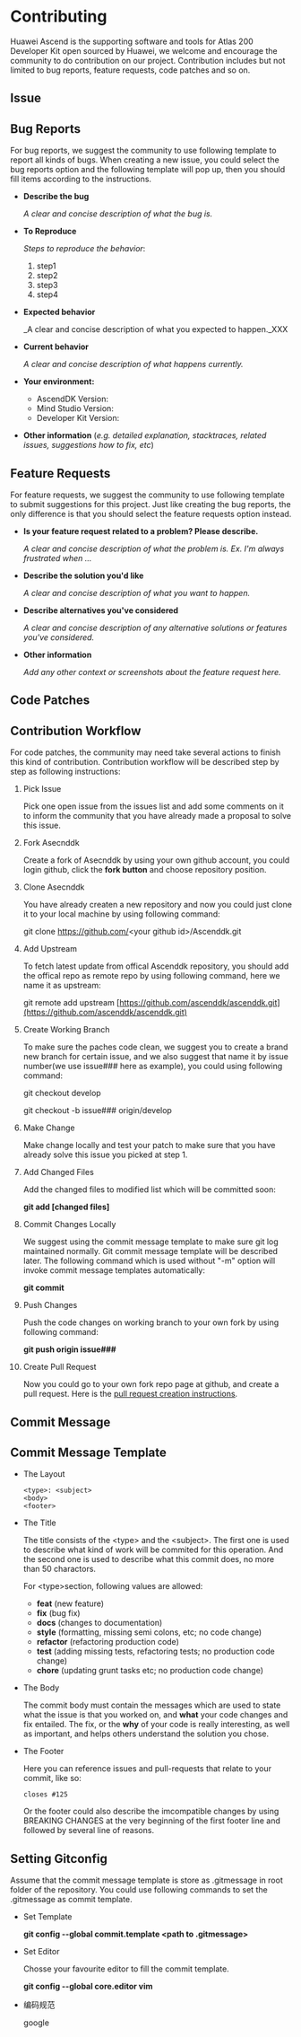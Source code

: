 # Contributing<a name="EN-US_TOPIC_0140918376"></a>

Huawei Ascend is the supporting software and tools for Atlas 200 Developer Kit open sourced by Huawei, we welcome and encourage the community to do contribution on our project. Contribution includes but not limited to bug reports, feature requests, code patches and so on.

## Issue<a name="section18258134285"></a>

## Bug Reports<a name="section8416262287"></a>

For bug reports, we suggest the community to use following template to report all kinds of bugs. When creating a new issue, you could select the bug reports option and the following template will pop up, then you should fill items according to the instructions.

-   **Describe the bug**

    _A clear and concise description of what the bug is._

-   **To Reproduce**

    _Steps to reproduce the behavior_:

    1.  step1
    2.  step2
    3.  step3
    4.  step4

-   **Expected behavior**

    _A clear and concise description of what you expected to happen._XXX

-   **Current behavior**

    _A clear and concise description of what happens currently._

-   **Your environment:**
    -   AscendDK Version:
    -   Mind Studio Version:
    -   Developer Kit Version:

-   **Other information**  \(_e.g. detailed explanation, stacktraces, related issues, suggestions how to fix, etc_\)

## Feature Requests<a name="section6302131652711"></a>

For feature requests, we suggest the community to use following template to submit suggestions for this project. Just like creating the bug reports, the only difference is that you should select the feature requests option instead.

-   **Is your feature request related  to a problem? Please describe.**

    _A clear and concise description of what the problem is. Ex. I'm always frustrated when ..._

-   **Describe the solution you'd like**

    _A clear and concise description of what you want to happen._

-   **Describe alternatives you've considered**

    _A clear and concise description of any alternative solutions or features you've considered._

-   **Other information**

    _Add any other context or screenshots about the feature request here._


## Code Patches<a name="section149206221252"></a>

## Contribution Workflow<a name="section53381699363"></a>

For code patches, the community may need take several actions to finish this kind of contribution. Contribution workflow will be described step by step as following instructions:

1.  Pick Issue

    Pick one open issue from the issues list and add some comments on it to inform the community that you have already made a proposal to solve this issue.

2.  Fork Asecnddk

    Create a fork of Asecnddk by using your own github account, you could login github, click the  **fork button**  and choose repository position.

3.  Clone Asecnddk

    You have already createn a new repository and now you could just clone it to your local machine by using following command:

    git clone https://github.com/<your github id\>/Ascenddk.git

4.  Add Upstream

    To fetch latest update from offical Ascenddk repository, you should add the offical repo as remote repo by using following command, here we name it as upstream:

    git remote add upstream  [https://github.com/ascenddk/ascenddk.git](https://github.com/ascenddk/ascenddk.git)

5.  Create Working Branch

    To make sure the paches code clean, we suggest you to create a brand new branch for certain issue, and we also suggest that name it by issue number\(we use issue\#\#\# here as example\), you could using following command:

    git checkout develop

    git checkout -b issue\#\#\# origin/develop

6.  Make Change

    Make change locally and test your patch to make sure that you have already solve this issue you picked at step 1.

7.  Add Changed Files

    Add the changed files to modified list which will be committed soon:

    **git add \[changed files\]**

8.  Commit Changes Locally

    We suggest using the commit message template to make sure git log maintained normally. Git commit message template will be described later. The following command which is used without "-m" option will invoke commit message templates automatically:

    **git commit**

9.  Push Changes

    Push the code changes on working branch to your own fork by using following command:

    **git push origin issue\#\#\#**

10. Create Pull Request

    Now you could go to your own fork repo page at github, and create a pull request. Here is the  <u>[pull request creation instructions](https://help.github.com/articles/creating-a-pull-request-from-a-fork/)</u>.


## Commit Message<a name="section121824115433"></a>

## Commit Message Template<a name="section1685412024314"></a>

-   The Layout

    ```
    <type>: <subject>
    <body>
    <footer>
    ```

-   The Title

    The title consists of the <type\> and the <subject\>. The first one is used to describe what kind of work will be commited for this operation. And the second one is used to describe what this commit does, no more than 50 charactors.

    For <type\>section, following values are allowed:

    -   **feat**  \(new feature\)
    -   **fix**  \(bug fix\)
    -   **docs**  \(changes to documentation\)
    -   **style**  \(formatting, missing semi    colons, etc; no code change\)
    -   **refactor**  \(refactoring production    code\)
    -   **test**  \(adding missing tests,    refactoring tests; no production code change\)
    -   **chore**  \(updating grunt tasks etc;    no production code change\)

-   The Body

    The commit body must contain the messages which are used to state what the issue is that you worked on, and  **what**  your code changes and fix entailed. The fix, or the  **why**  of your code is really interesting, as well as important, and helps others understand the solution you chose.

-   The Footer

    Here you can reference issues and pull-requests that relate to your commit, like so:

    ```
    closes #125
    ```

    Or the footer could also describe the imcompatible changes by using BREAKING CHANGES at the very beginning of the first footer line and followed by several line of reasons.


## Setting Gitconfig<a name="section4966441154817"></a>

Assume that the commit message template is store as .gitmessage in root folder of the repository. You could use following commands to set the .gitmessage as commit template.

-   Set Template

    **git config --global commit.template <path to .gitmessage\>**


-   Set Editor

    Chosse your favourite editor to fill the commit template.

    **git config --global core.editor vim**

-   编码规范

    google


